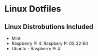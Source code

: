 # Linux Dotfiles

## Linux Distrobutions Included

- Mint
- Raspberry Pi 4: Raspbery Pi OS 32-Bit
- Ubuntu - Raspberry Pi 4
